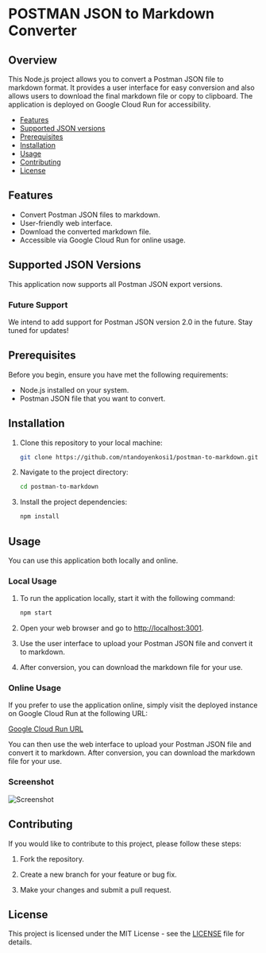 # POSTMAN JSON to Markdown Converter

## Overview

This Node.js project allows you to convert a Postman JSON file to markdown format. It provides a user interface for easy conversion and also allows users to download the final markdown file or copy to clipboard. The application is deployed on Google Cloud Run for accessibility.

- [Features](#features)
- [Supported JSON versions](#supported-json-versions)
- [Prerequisites](#prerequisites)
- [Installation](#installation)
- [Usage](#usage)
- [Contributing](#contributing)
- [License](#license)
## Features

- Convert Postman JSON files to markdown.
- User-friendly web interface.
- Download the converted markdown file.
- Accessible via Google Cloud Run for online usage.

## Supported JSON Versions

This application now supports all Postman JSON export versions.

### Future Support

We intend to add support for Postman JSON version 2.0 in the future. Stay tuned for updates!

## Prerequisites

Before you begin, ensure you have met the following requirements:

- Node.js installed on your system.
- Postman JSON file that you want to convert.

## Installation

1. Clone this repository to your local machine:

   ```bash
   git clone https://github.com/ntandoyenkosi1/postman-to-markdown.git
   ```

2. Navigate to the project directory:

   ```bash
   cd postman-to-markdown
   ```

3. Install the project dependencies:

   ```bash
   npm install
   ```


## Usage

You can use this application both locally and online.

### Local Usage

1. To run the application locally, start it with the following command:

   ```bash
   npm start
   ```

2. Open your web browser and go to [http://localhost:3001](http://localhost:3001).

3. Use the user interface to upload your Postman JSON file and convert it to markdown.

4. After conversion, you can download the markdown file for your use.

### Online Usage

If you prefer to use the application online, simply visit the deployed instance on Google Cloud Run at the following URL:

[Google Cloud Run URL](https://postman-to-markdown-cck37mrz7a-ue.a.run.app/)

You can then use the web interface to upload your Postman JSON file and convert it to markdown. After conversion, you can download the markdown file for your use.

### Screenshot

![Screenshot](./public/img/screenshot.png)


## Contributing

If you would like to contribute to this project, please follow these steps:

1. Fork the repository.

2. Create a new branch for your feature or bug fix.

3. Make your changes and submit a pull request.

## License

This project is licensed under the MIT License - see the [LICENSE](LICENSE) file for details.